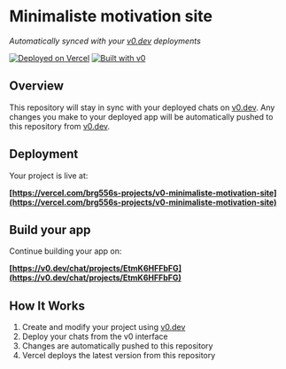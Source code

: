 # Minimaliste motivation site

*Automatically synced with your [v0.dev](https://v0.dev) deployments*

[![Deployed on Vercel](https://img.shields.io/badge/Deployed%20on-Vercel-black?style=for-the-badge&logo=vercel)](https://vercel.com/brg556s-projects/v0-minimaliste-motivation-site)
[![Built with v0](https://img.shields.io/badge/Built%20with-v0.dev-black?style=for-the-badge)](https://v0.dev/chat/projects/EtmK6HFFbFG)

## Overview

This repository will stay in sync with your deployed chats on [v0.dev](https://v0.dev).
Any changes you make to your deployed app will be automatically pushed to this repository from [v0.dev](https://v0.dev).

## Deployment

Your project is live at:

**[https://vercel.com/brg556s-projects/v0-minimaliste-motivation-site](https://vercel.com/brg556s-projects/v0-minimaliste-motivation-site)**

## Build your app

Continue building your app on:

**[https://v0.dev/chat/projects/EtmK6HFFbFG](https://v0.dev/chat/projects/EtmK6HFFbFG)**

## How It Works

1. Create and modify your project using [v0.dev](https://v0.dev)
2. Deploy your chats from the v0 interface
3. Changes are automatically pushed to this repository
4. Vercel deploys the latest version from this repository